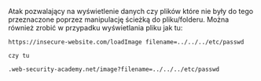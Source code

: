 Atak pozwalający na wyświetlenie danych czy plików które nie były do tego przeznaczone poprzez manipulację ścieżką do pliku/folderu. Można również zrobić w przypadku wyświetlania pliku jak tu:
```
https://insecure-website.com/loadImage filename=../../../etc/passwd

czy tu

.web-security-academy.net/image?filename=../../../etc/passwd
```
